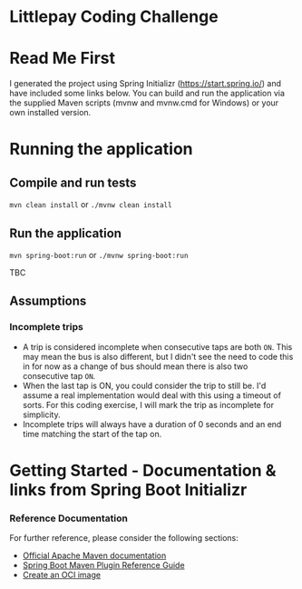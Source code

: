 # Littlepay Coding Challenge

# Read Me First
I generated the project using Spring Initializr (https://start.spring.io/) and have included some links below. 
You can build and run the application via the supplied Maven scripts (mvnw and mvnw.cmd for Windows) or your own installed version.

# Running the application
## Compile and run tests
``mvn clean install`` or
``./mvnw clean install``
## Run the application
``mvn spring-boot:run`` or
``./mvnw spring-boot:run``

TBC

## Assumptions 
### Incomplete trips
* A trip is considered incomplete when consecutive taps are both ``ON``. This may mean the bus is also different, but I didn't see the need to code this in for now as a change of bus should mean there is also two consecutive tap ``ON``. 
* When the last tap is ON, you could consider the trip to still be. I'd assume a real implementation would deal with this using a timeout of sorts. For this coding exercise, I will mark the trip as incomplete for simplicity.
* Incomplete trips will always have a duration of 0 seconds and an end time matching the start of the tap on. 

# Getting Started - Documentation & links from Spring Boot Initializr

### Reference Documentation
For further reference, please consider the following sections:

* [Official Apache Maven documentation](https://maven.apache.org/guides/index.html)
* [Spring Boot Maven Plugin Reference Guide](https://docs.spring.io/spring-boot/docs/3.1.2/maven-plugin/reference/html/)
* [Create an OCI image](https://docs.spring.io/spring-boot/docs/3.1.2/maven-plugin/reference/html/#build-image)

